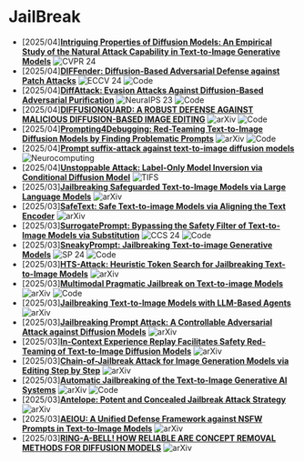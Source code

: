 # JailBreak
- [2025/04]**[Intriguing Properties of Diffusion Models: An Empirical Study of the Natural Attack Capability in Text-to-Image Generative Models](https://openaccess.thecvf.com/content/CVPR2024/html/Sato_Intriguing_Properties_of_Diffusion_Models_An_Empirical_Study_of_the_CVPR_2024_paper.html)** ![CVPR 24](https://img.shields.io/badge/CVPR%2024-blue)
- [2025/04]**[DIFFender: Diffusion-Based Adversarial Defense against Patch Attacks](https://link.springer.com/chapter/10.1007/978-3-031-72943-0_8)** ![ECCV 24](https://img.shields.io/badge/ECCV%2024-blue) ![Code](https://img.shields.io/badge/Code-violet)
- [2025/04]**[DiffAttack: Evasion Attacks Against Diffusion-Based Adversarial Purification](https://proceedings.neurips.cc/paper_files/paper/2023/hash/ea0b28cbbd0cbc45ec4ac38e92da9cb2-Abstract-Conference.html)** ![NeuraIPS 23](https://img.shields.io/badge/NeuraIPS%2023-blue) ![Code](https://img.shields.io/badge/Code-violet)
- [2025/04]**[DIFFUSIONGUARD: A ROBUST DEFENSE AGAINST MALICIOUS DIFFUSION-BASED IMAGE EDITING](https://arxiv.org/abs/2410.05694)** ![arXiv](https://img.shields.io/badge/arXiv-blue)  ![Code](https://img.shields.io/badge/Code-violet)
- [2025/04]**[Prompting4Debugging: Red-Teaming Text-to-Image Diffusion Models by Finding Problematic Prompts](https://arxiv.org/abs/2309.06135)** ![arXiv](https://img.shields.io/badge/arXiv-blue)  ![Code](https://img.shields.io/badge/Code-violet)
- [2025/04]**[Prompt suffix-attack against text-to-image diffusion models](https://www.sciencedirect.com/science/article/pii/S0925231225003315)** ![Neurocomputing](https://img.shields.io/badge/Neurocomputing-blue)
- [2025/04]**[Unstoppable Attack: Label-Only Model Inversion via Conditional Diffusion Model](https://ieeexplore.ieee.org/abstract/document/10458692)** ![TIFS](https://img.shields.io/badge/TIFS-blue)
- [2025/03]**[Jailbreaking Safeguarded Text-to-Image Models via Large Language Models](https://arxiv.org/abs/2503.01839)** ![arXiv](https://img.shields.io/badge/arXiv-blue)
- [2025/03]**[SafeText: Safe Text-to-image Models via Aligning the Text Encoder](https://arxiv.org/abs/2502.20623)** ![arXiv](https://img.shields.io/badge/arXiv-blue)
- [2025/03]**[SurrogatePrompt: Bypassing the Safety Filter of Text-to-Image Models via Substitution](https://dl.acm.org/doi/abs/10.1145/3658644.3690346)** ![CCS 24](https://img.shields.io/badge/CCS%2024-blue) ![Code](https://img.shields.io/badge/Code-violet)
- [2025/03]**[SneakyPrompt: Jailbreaking Text-to-image Generative Models](https://ieeexplore.ieee.org/abstract/document/10646735)** ![SP 24](https://img.shields.io/badge/SP%2024-blue) ![Code](https://img.shields.io/badge/Code-violet)
- [2025/03]**[HTS-Attack: Heuristic Token Search for Jailbreaking Text-to-Image Models](https://arxiv.org/abs/2502.13175)** ![arXiv](https://img.shields.io/badge/arXiv-blue)
- [2025/03]**[Multimodal Pragmatic Jailbreak on Text-to-image Models](https://arxiv.org/abs/2409.19149)** ![arXiv](https://img.shields.io/badge/arXiv-blue)  ![Code](https://img.shields.io/badge/Code-violet)
- [2025/03]**[Jailbreaking Text-to-Image Models with LLM-Based Agents](https://arxiv.org/abs/2408.00523)** ![arXiv](https://img.shields.io/badge/arXiv-blue)
- [2025/03]**[Jailbreaking Prompt Attack: A Controllable Adversarial Attack against Diffusion Models](https://arxiv.org/abs/2404.02928)** ![arXiv](https://img.shields.io/badge/arXiv-blue)
- [2025/03]**[In-Context Experience Replay Facilitates Safety Red-Teaming of Text-to-Image Diffusion Models](https://arxiv.org/abs/2411.16769)** ![arXiv](https://img.shields.io/badge/arXiv-blue)
- [2025/03]**[Chain-of-Jailbreak Attack for Image Generation Models via Editing Step by Step](https://arxiv.org/abs/2410.03869)** ![arXiv](https://img.shields.io/badge/arXiv-blue)
- [2025/03]**[Automatic Jailbreaking of the Text-to-Image Generative AI Systems](https://arxiv.org/abs/2405.16567)** ![arXiv](https://img.shields.io/badge/arXiv-blue) ![Code](https://img.shields.io/badge/Code-violet)
- [2025/03]**[Antelope: Potent and Concealed Jailbreak Attack Strategy](https://arxiv.org/abs/2412.08156)** ![arXiv](https://img.shields.io/badge/arXiv-blue)
- [2025/03]**[AEIOU: A Unified Defense Framework against NSFW Prompts in Text-to-Image Models](https://arxiv.org/abs/2412.18123)** ![arXiv](https://img.shields.io/badge/arXiv-blue)
- [2025/03]**[RING-A-BELL! HOW RELIABLE ARE CONCEPT REMOVAL METHODS FOR DIFFUSION MODELS](https://arxiv.org/abs/2310.10012)** ![arXiv](https://img.shields.io/badge/arXiv-blue)
